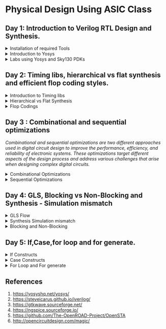 
# Physical Design Using ASIC Class


## Day 1: Introduction to Verilog RTL Design and Synthesis.

<details>
 <summary> Installation of required Tools </summary>

<details>
 <summary> Yosys </summary>
    Commands to install Yosys on Linux.
	
```

$ git clone https://github.com/YosysHQ/yosys.git
$ cd yosys-master 
$ sudo apt install make (If make is not installed please install it) 
$ sudo apt-get install build-essential clang bison flex \
    libreadline-dev gawk tcl-dev libffi-dev git \
    graphviz xdot pkg-config python3 libboost-system-dev \
    libboost-python-dev libboost-filesystem-dev zlib1g-dev
$ make config-gcc
$ make 
$ sudo make install

```
Below is the screenshot showing sucessful Launch:
![yosys1](./softwares/yosys.png)

</details>	


<details>
 <summary> iVerilog </summary>
    Commans to install iVerilog
    
	
```

sudo apt-get install iverilog.

```

Below is the screenshot showing sucessful Launch:
![iVerilog](./softwares/iVerilog.png)
</details>
 <details>
 <summary> gtkwave </summary>


 I installed gtkwave using the following command:
  ```bash
sudo apt-get install gtkwave
 ```

Below is the screenshot showing sucessful Launch:
![Gtkwave](./softwares/Gtkwave.png)

</details>

 <details>
 <summary> ngspice </summary>


 I downloaded the tarball from https://sourceforge.net/projects/ngspice/files/ to a local directory and unpacked it using the following commands:
 ```bash
tar -zxvf ngspice-37.tar.gz
cd ngspice-37
mkdir release
cd release
../configure  --with-x --with-readline=yes --disable-debug
make
sudo make install
 ```
Below is the screenshot showing sucessful Launch:

![ngspice](./softwares/ngSPICE.png)

</details>

 <details>
 <summary> magic </summary>


 I installed magic using the following commands:
  ```bash
sudo apt-get install m4
sudo apt-get install tcsh
sudo apt-get install csh
sudo apt-get install libx11-dev
sudo apt-get install tcl-dev tk-dev
sudo apt-get install libcairo2-dev
sudo apt-get install mesa-common-dev libglu1-mesa-dev
sudo apt-get install libncurses-dev
 ```
 Below is the screenshot showing sucessful Launch:

![magic](https://github.com/ShubhamGitHub528/ASIC/assets/140998623/c3a15599-6a5e-43a8-bb88-f04c4d993b41)

 </details>

  <details>
 <summary> OpenSTA </summary>


 I installed and built OpenSTA (including the needed packages) using the following commands:
 ```bash
sudo apt-get install cmake clang gcctcl swig bison flex
git clone https://github.com/The-OpenROAD-Project/OpenSTA.git
cd OpenSTA
mkdir build
cd build
cmake ..
make
```
Below is the screenshot showing sucessful Launch:

![OpenSTA](https://github.com/ShubhamGitHub528/ASIC/assets/140998623/bfd8d812-4a8a-4afa-8952-42cc15e36e2f)

</details>

<details>
 <summary> Introduction to iverilog, Design and Test Bench</summary>


#### Simulation

* RTL design is checked for adherence to the spec by simulating the design
* Simulator is the tool used for simulating the design
* iverilog is the tool used for this course


#### Design
* Design is the actual Verilog code or set of Verilog codes which has the intended functionality to meet with the required specifications

#### TestBench
* TestBench is the setup to apply stimulus (test _vectors) to the design to check its functionality
![Screenshot from 2023-08-11 23-07-19](https://github.com/ShubhamGitHub528/ASIC/assets/140998623/3e60167b-7fbe-46b2-9d15-156672e5cce5)


#### How simulator works
* Simulator looks for the changes on the input signals
* Upon change to the input the output is evaluated
* If no change to the input, no change to the output!
* Simulator is looking for change in the values of input!

![Screenshot from 2023-08-11 22-57-07](https://github.com/ShubhamGitHub528/ASIC/assets/140998623/dd5d073b-c2c4-4bb1-b69f-53c56648e6c5)

</details>
<details>
 <summary> Demostration of the Icarus Verilog and GTKWave </summary>

![Screenshot from 2023-08-12 01-57-59](https://github.com/ShubhamGitHub528/ASIC/assets/140998623/94cbeb1b-d879-492a-9b24-be2ea81b7f9b)
</details>

</details>


<details>
 <summary> Introduction to Yosys </summary>

	
Yosys is an open-source software framework for Verilog RTL (Register Transfer Level) synthesis. It's commonly used in digital design and electronic engineering to convert high-level hardware descriptions written in Verilog into optimized gate-level representations that can be used for ASIC (Application-Specific Integrated Circuit) or FPGA (Field-Programmable Gate Array) implementations. Yosys provides a range of synthesis tools and optimization techniques to generate efficient and compact hardware designs. It's widely used in the hardware design community and is known for its flexibility, extensibility, and ability to handle complex designs.
</details>
 <details>
 <summary> Labs using Yosys and Sky130 PDKs </summary>
	 
To invoke yosys Type ```yosys```.
![Screenshot from 2023-08-12 00-40-27](https://github.com/ShubhamGitHub528/ASIC/assets/140998623/5f73071f-e10b-4694-9bbd-c1d859912455)

*Note: We should be in the directory in which we have cloned the github link.
![Screenshot from 2023-08-12 00-40-04](https://github.com/ShubhamGitHub528/ASIC/assets/140998623/d0c2d7bd-3949-45ee-8c59-7ea41ca7a181)


All libraries will be in ```myLib```

**Step-1:** Read the Library 
```
read_liberty -lib ../PATH
```
This command reads in a Liberty format library for use in technology mapping.

***Step-2:** Read Design

```
read_verilog FILE NAME
```
This command reads in Verilog source files for synthesis. Replace <filename> with the actual file name.

![Screenshot from 2023-08-12 00-41-41](https://github.com/ShubhamGitHub528/ASIC/assets/140998623/4da8bc2f-f1ff-4ccf-b0a1-42185984bd53)


***Step-3:** Synthesis 
```
synth -top FILE NAME
```

**Step-4:** Genetare Netlist 

abc is command to convert RTL file to gate. And to what gate is need to specify is Written in the Path. 
```
abc -liberty ../PATH
```

Report Generated
![Screenshot from 2023-08-12 00-42-02](https://github.com/ShubhamGitHub528/ASIC/assets/140998623/794992ae-0ea1-438c-b70f-7221e702bfe4)

To see logic realised
```
show
```
![Screenshot from 2023-08-12 00-55-53](https://github.com/ShubhamGitHub528/ASIC/assets/140998623/5b0e096b-4f0b-47f1-8882-d2f4399c3ae9)

**Step-5:** To write Netlist 
```
write_verilog FILE NAME
```
![Screenshot from 2023-08-12 01-18-05](https://github.com/ShubhamGitHub528/ASIC/assets/140998623/e180b3e8-7319-4307-8281-71505772bbab)

</details>

</details>


## Day 2: Timing libs, hierarchical vs flat synthesis and efficient flop coding styles.

 <details>
 <summary> Introduction to Timing libs </summary>

**Introduction to .lib File**
*A .lib file, also known as a Liberty file, is a standard format used to describe the timing, power, and logical characteristics of cells in a digital library. These libraries are essential for the process of logic synthesis and technology mapping in digital design.*

![Screenshot from 2023-08-12 11-47-53](https://github.com/ShubhamGitHub528/ASIC/assets/140998623/c10f441c-52d4-4dd7-8f4b-6ff4fbacf5a0)
**PVT parameters**
![WhatsApp Image 2023-08-12 at 8 34 36 PM](https://github.com/ShubhamGitHub528/ASIC/assets/140998623/4475ef7d-54e0-4ca0-af78-4dceaa97ff3e)
</details>

 <details>
 <summary> Hierarchical vs Flat Synthesis </summary>
	 
**Flatten**
*In Yosys, the "flatten" command is used to perform this flattening process. When you run the command, Yosys attempts to inline instances of submodules, removing the module hierarchy. This can be useful before performing certain types of optimizations that might work better on a flattened design.*
  
**Different versions of the same logic gate**
![Screenshot from 2023-08-12 12-53-57](https://github.com/ShubhamGitHub528/ASIC/assets/140998623/132be748-8774-4ac2-a979-9b14e0151e16)

**Multiple Modules**
![Screenshot from 2023-08-12 14-00-16](https://github.com/ShubhamGitHub528/ASIC/assets/140998623/c9ae3b7a-b781-45cd-b3c5-c22b5384685c)

```
/* Generated by Yosys 0.31+16 (git sha1 b04d0e09e, clang 14.0.0-1ubuntu1.1 -fPIC -Os) */

module multiple_modules(a, b, c, y);
  input a;
  wire a;
  input b;
  wire b;
  input c;
  wire c;
  wire net1;
  output y;
  wire y;
  sub_module1 u1 (
    .a(a),
    .b(b),
    .y(net1)
  );
  sub_module2 u2 (
    .a(net1),
    .b(c),
    .y(y)
  );
endmodule

module sub_module1(a, b, y);
  wire _0_;
  wire _1_;
  wire _2_;
  input a;
  wire a;
  input b;
  wire b;
  output y;
  wire y;
  sky130_fd_sc_hd__and2_0 _3_ (
    .A(_1_),
    .B(_0_),
    .X(_2_)
  );
  assign _1_ = b;
  assign _0_ = a;
  assign y = _2_;
endmodule

module sub_module2(a, b, y);
  wire _0_;
  wire _1_;
  wire _2_;
  input a;
  wire a;
  input b;
  wire b;
  output y;
  wire y;
  sky130_fd_sc_hd__or2_0 _3_ (
    .A(_1_),
    .B(_0_),
    .X(_2_)
  );
  assign _1_ = b;
  assign _0_ = a;
  assign y = _2_;
endmodule
```
![Screenshot from 2023-08-12 14-19-45](https://github.com/ShubhamGitHub528/ASIC/assets/140998623/64e65436-3374-45db-8622-2ebd0f1062e7)
![Screenshot from 2023-08-12 14-22-13](https://github.com/ShubhamGitHub528/ASIC/assets/140998623/eba3c825-a546-4a39-ad4c-ad31cdbc86ba)
</details>
 <details>
 <summary> Flop Codings </summary>

**Why Flops?**
They provide memory and state-holding capabilities, allowing circuits to store data and make decisions based on history and current inputs. Combinational circuits use logic gates to directly process inputs without memory elements.

**Asynchronous**
![Screenshot from 2023-08-12 18-29-17](https://github.com/ShubhamGitHub528/ASIC/assets/140998623/5903e52f-3fe8-4e24-af77-eefadf698c66)

**Synchronous** 
	
![Screenshot from 2023-08-12 18-39-30](https://github.com/ShubhamGitHub528/ASIC/assets/140998623/e6d1db4f-81b3-4c05-a672-1bfd46c63377)

Synthesis

![Screenshot from 2023-08-12 19-37-35](https://github.com/ShubhamGitHub528/ASIC/assets/140998623/5ade8840-ea39-4dd5-b323-7a50ccb7674a)


**Optimization**
![Screenshot from 2023-08-12 20-03-12](https://github.com/ShubhamGitHub528/ASIC/assets/140998623/9b19d7f9-bfb9-4e62-ad36-88bcac8db02f)


</details>

## Day 3 : Combinational and sequential optimizations
*Combinational and sequential optimizations are two different approaches used in digital circuit design to improve the performance, efficiency, and reliability of electronic systems. These optimizations target different aspects of the design process and address various challenges that arise when designing complex digital circuits.*

 <details>
 <summary> Combinational Optimizations </summary>
Common techniques for combinational optimization include:

* Gate-Level Optimization: This involves simplifying logic expressions and minimizing the number of logic gates needed to implement a particular function.
* Technology Mapping: Selecting the optimal gate library for implementing a logic function based on the available manufacturing technology.
* Boolean Algebra Simplification: Applying algebraic identities and theorems to simplify Boolean expressions and reduce the complexity of the logic.
* Logic Synthesis: Automatically generating optimized gate-level representations of a design from a high-level description.

**Example AND Gate**
![Screenshot from 2023-08-13 11-48-57](https://github.com/ShubhamGitHub528/ASIC/assets/140998623/3c49111a-a728-4e59-a019-794f1831d4ab)


**Example OR Gate**
Nand inverted and Gate
![Screenshot from 2023-08-13 11-50-59](https://github.com/ShubhamGitHub528/ASIC/assets/140998623/fc5b74ca-c6a7-411f-97b7-13117df6392a)

</details>


 <details>
 <summary> Sequential Optimizations </summary>
	 
*Sequential circuits contain memory elements, such as flip-flops and registers, which allow them to store and process data over time. Sequential optimization focuses on improving the clock frequency, reducing power consumption, and ensuring proper timing and synchronization in these circuits.*

Common techniques for sequential optimization include:

* Pipeline Optimization: Breaking down a computation into smaller stages that can be processed concurrently, thus increasing throughput and reducing the critical path delay.
* Clock Gating: Disabling clock signals to specific circuit blocks when they are not needed, reducing power consumption.
* Retiming: Reordering registers within a design to optimize the timing paths and improve the clock frequency.
* State Machine Optimization: Reducing the number of states or transitions in finite state machines to simplify control logic and improve performance.


**Example dff_const1**

```
module dff_const1(input clk, input reset, output reg q);
always @(posedge clk, posedge reset)
begin
	if(reset)
		q <= 1'b0;
	else
		q <= 1'b1;
end

endmodule
```

![Screenshot from 2023-08-13 12-18-07](https://github.com/ShubhamGitHub528/ASIC/assets/140998623/801bda1b-74d1-4bf0-8ba7-455989f365e2)

Synthesis

![Screenshot from 2023-08-13 12-23-41](https://github.com/ShubhamGitHub528/ASIC/assets/140998623/5a92d016-245c-4ce9-9d8f-09020eb2b1df)

**Example dff_const2**

```
module dff_const2(input clk, input reset, output reg q);
always @(posedge clk, posedge reset)
begin
	if(reset)
		q <= 1'b1;
	else
		q <= 1'b1;
end

endmodule
```
![Screenshot from 2023-08-13 12-34-08](https://github.com/ShubhamGitHub528/ASIC/assets/140998623/41d83c88-99e3-4c4b-ab95-4274d0d87e66)

**Example dff_const3**
```
module dff_const3(input clk, input reset, output reg q);
reg q1;

always @(posedge clk, posedge reset)
begin
	if(reset)
	begin
		q <= 1'b1;
		q1 <= 1'b0;
	end
	else
	begin
		q1 <= 1'b1;
		q <= q1;
	end
end

endmodule
```

Waveform
![Screenshot from 2023-08-13 13-09-10](https://github.com/ShubhamGitHub528/ASIC/assets/140998623/3cc095b7-db02-4725-859a-041c86927ce1)

Synthesis
![Screenshot from 2023-08-13 13-12-07](https://github.com/ShubhamGitHub528/ASIC/assets/140998623/f1f3786d-268a-4bfa-9341-eb2808e863d5)

**Example dff_const4**

```
module dff_const4(input clk, input reset, output reg q);
reg q1;

always @(posedge clk, posedge reset)
begin
	if(reset)
	begin
		q <= 1'b1;
		q1 <= 1'b1;
	end
	else
	begin
		q1 <= 1'b1;
		q <= q1;
	end
end

endmodule
```
![Screenshot from 2023-08-13 15-21-38](https://github.com/ShubhamGitHub528/ASIC/assets/140998623/d71e4195-e9d4-4cf0-9ab7-a92e10a98393)


**Example dff_const5**

```

module dff_const5(input clk, input reset, output reg q);
reg q1;

always @(posedge clk, posedge reset)
begin
	if(reset)
	begin
		q <= 1'b0;
		q1 <= 1'b0;
	end
	else
	begin
		q1 <= 1'b1;
		q <= q1;
	end
end

endmodule
```
![Screenshot from 2023-08-13 15-33-39](https://github.com/ShubhamGitHub528/ASIC/assets/140998623/42de69de-478f-40e3-b100-e1990f452f3c)

**Counter_opt**

```
module counter_opt (input clk , input reset , output q);
reg [2:0] count;
assign q = count[0];

always @(posedge clk ,posedge reset)
begin
	if(reset)
		count <= 3'b000;
	else
		count <= count + 1;
end

endmodule
```
![Screenshot from 2023-08-13 16-12-28](https://github.com/ShubhamGitHub528/ASIC/assets/140998623/63c83c51-3b74-4578-9d50-ad8592bb8632)


</details>

## Day 4: GLS, Blocking vs Non-Blocking and Synthesis - Simulation mismatch

 <details>
 <summary> GLS Flow</summary>

**GLS concept flow using iverilog**
*The GLS flow is crucial for ensuring that the gate-level netlist faithfully represents the intended behavior of the original RTL design. It helps catch issues that might have been missed during RTL simulation and ensures that the design is ready for further downstream processes.*

![Screenshot from 2023-08-13 18-09-35](https://github.com/ShubhamGitHub528/ASIC/assets/140998623/bd06e244-ba78-4a3b-9659-e82e7453ca8a)

</details>
 <details>
 <summary>Synthesis Simulation mismatch</summary>
	 
**Ternary Operator**

```
module ternary_operator_mux (input i0 , input i1 , input sel , output y);
	assign y = sel?i1:i0;
	endmodule
```

Waveform
![Screenshot from 2023-08-13 22-12-03](https://github.com/ShubhamGitHub528/ASIC/assets/140998623/cf98805f-5ad2-422e-bb13-d1d3502a02c6)

Synthesis
![Screenshot from 2023-08-14 10-02-51](https://github.com/ShubhamGitHub528/ASIC/assets/140998623/8127551a-35ec-407f-98f2-bb25c7bfcbcf)

Waveform using Standers cells.
![Screenshot from 2023-08-14 10-29-57](https://github.com/ShubhamGitHub528/ASIC/assets/140998623/7523f397-8456-47f6-968a-8d5dbbb4530c)

 
**Bad_Mux**
```
module bad_mux (input i0 , input i1 , input sel , output reg y);
always @ (sel)
begin
	if(sel)
		y <= i1;
	else 
		y <= i0;
end
endmodule
```

In this Wavefrom we cannot see changes in Y as of changes in i0. It just act as a flop which changes as their are changes in select line. 
![Screenshot from 2023-08-14 10-44-49](https://github.com/ShubhamGitHub528/ASIC/assets/140998623/5f7897b0-cd48-416b-859f-031eee406211)

Synthesis
![Screenshot from 2023-08-14 10-48-20](https://github.com/ShubhamGitHub528/ASIC/assets/140998623/ea5eacb8-e397-420b-a714-3988fed30935)

In this Wavefrom we can see changes in Y as of changes in i0. 
![Screenshot from 2023-08-14 10-48-39](https://github.com/ShubhamGitHub528/ASIC/assets/140998623/506da874-c031-4b02-9ed5-dfb3f9822a88)


</details>
 <details>
 <summary> Blocking and Non-Blocking </summary>

**Blocking_Coveat**
```
module blocking_caveat (input a , input b , input  c, output reg d); 
reg x;
always @ (*)
begin
	d = x & c;
	x = a | b;
end
endmodule
```

In this waveform thier is *Synthesis Simulation mismatch* due to Blocking Statements.
![Screenshot from 2023-08-14 11-12-28](https://github.com/ShubhamGitHub528/ASIC/assets/140998623/9aff427f-a806-4d2d-9644-e22f6a2ba5c1)

Synthesis 
![Screenshot from 2023-08-14 11-15-43](https://github.com/ShubhamGitHub528/ASIC/assets/140998623/c1ff26e5-3c04-41e3-b036-9b921abcd235)

Netist code after write_verilog.
![Screenshot from 2023-08-14 12-26-20](https://github.com/ShubhamGitHub528/ASIC/assets/140998623/59b0d750-78b8-40aa-a001-72515efc7da5)

Waveform using Standers cells.
![Screenshot from 2023-08-14 12-26-57](https://github.com/ShubhamGitHub528/ASIC/assets/140998623/6b362ce8-baac-46ce-91cc-ff5c3920b43e)


</details>

</details>

## Day 5: If,Case,for loop and for generate.


 <details>
 <summary> If Constructs </summary>
	 
**incomp_if**
```
module incomp_if (input i0 , input i1 , input i2 , output reg y);
always @ (*)
begin
	if(i0)
		y <= i1;
end
endmodule
```
Waveform - *Here Y behaves as a Latch*
![Screenshot from 2023-08-14 18-24-12](https://github.com/ShubhamGitHub528/ASIC/assets/140998623/f5dc6d8f-da6e-4e69-b5dd-fcf892ab00c1)

Statistics - *We can see here we have infered a DLATCH*
![Screenshot from 2023-08-14 18-25-35](https://github.com/ShubhamGitHub528/ASIC/assets/140998623/8b1d8996-6b92-4132-a540-85ec5b38c6ad)

Synthesis - 
![Screenshot from 2023-08-14 18-26-58](https://github.com/ShubhamGitHub528/ASIC/assets/140998623/8af7cd25-1745-4f4e-9ed2-1da67332b03a)

**incomp_if2**
```

module incomp_if2 (input i0 , input i1 , input i2 , input i3, output reg y);
always @ (*)
begin
	if(i0)
		y <= i1;
	else if (i2)
		y <= i3;

end
endmodule
```
Waveform- *Latching when both io & i1 are zero*
![Screenshot from 2023-08-14 18-35-00](https://github.com/ShubhamGitHub528/ASIC/assets/140998623/32af67ac-a451-4468-9c65-5891f64ea120)

Statistics *Infered a DLATCH*
![Screenshot from 2023-08-14 18-36-25](https://github.com/ShubhamGitHub528/ASIC/assets/140998623/0647c0b6-64ce-46c1-a288-99a4ee916908)

Synthesis- *The OR operation of i0 &i1 will be given to enable of DLATCH*
![Screenshot from 2023-08-14 18-37-02](https://github.com/ShubhamGitHub528/ASIC/assets/140998623/dc42bd6f-5219-4ab6-be1e-f686df29f418)



 </details>
 <details>
 <summary> Case Constructs </summary>
	 
**incomp_case**
```
module incomp_case (input i0 , input i1 , input i2 , input [1:0] sel, output reg y);
always @ (*)
begin
	case(sel)
		2'b00 : y = i0;
		2'b01 : y = i1;
	endcase
end
endmodule
```
Waveform- *Latching when sel= 10 or sel= 11* It will continue matching the value of Y which was before.
![Screenshot from 2023-08-14 18-49-42](https://github.com/ShubhamGitHub528/ASIC/assets/140998623/7030c10b-84be-4cef-83cb-5f5a1bb94b93)

Statistics
![Screenshot from 2023-08-14 18-51-49](https://github.com/ShubhamGitHub528/ASIC/assets/140998623/e3140cde-d263-4a1b-b157-ab2836a6c93f)

Synthesis
![Screenshot from 2023-08-14 18-53-59](https://github.com/ShubhamGitHub528/ASIC/assets/140998623/eb278226-a35b-403e-ae3b-5b5824f04b9b)

**comp_case**
```


module comp_case (input i0 , input i1 , input i2 , input [1:0] sel, output reg y);
always @ (*)
begin
	case(sel)
		2'b00 : y = i0;
		2'b01 : y = i1;
		default : y = i2;
	endcase
end
endmodule
```

Waveform 
![Screenshot from 2023-08-14 18-59-49](https://github.com/ShubhamGitHub528/ASIC/assets/140998623/66a69bed-c881-41af-9700-ad4c2bb3e006)

Statistics- *No Latch involved*
![Screenshot from 2023-08-14 19-02-01](https://github.com/ShubhamGitHub528/ASIC/assets/140998623/50ab42e3-b9dc-4be9-93ca-1ddb2304c005)

Synthesis- *4x1 Mux*
![Screenshot from 2023-08-14 19-02-57](https://github.com/ShubhamGitHub528/ASIC/assets/140998623/7036fc2c-79eb-4504-bebc-0213fe01e502)


**partial_case_assign**
Statistics- *Only one Latch infered in Path of X*
![Screenshot from 2023-08-14 19-12-27](https://github.com/ShubhamGitHub528/ASIC/assets/140998623/4e96bd67-3374-4f9e-8d1b-53f045518887)
Synthesis
![Screenshot from 2023-08-14 19-13-35](https://github.com/ShubhamGitHub528/ASIC/assets/140998623/9f35077a-92d5-4254-86b8-9cc5f0bca6be)

**bad_case**
```
module bad_mux (input i0 , input i1 , input sel , output reg y);
always @ (sel)
begin
	if(sel)
		y <= i1;
	else 
		y <= i0;
end
endmodule
```
Waveform- *Output gets confused when sel= 10 or sel=11 and hence behaves as a LATCH*
![Screenshot from 2023-08-14 23-54-08](https://github.com/ShubhamGitHub528/ASIC/assets/140998623/c23c5f73-0124-4cde-a62c-7be73a3bdeb2)

Statistics- *No LATCH involved*
![Screenshot from 2023-08-14 22-36-49](https://github.com/ShubhamGitHub528/ASIC/assets/140998623/3a396e94-7182-4630-bf29-4282b4c1b581)

Synthesis- 
![Screenshot from 2023-08-14 22-38-36](https://github.com/ShubhamGitHub528/ASIC/assets/140998623/dde6e462-b481-42cf-8a7d-f0488aa96c52)

Waveform- *using standered cell models and testbench*
![Screenshot from 2023-08-14 22-55-00](https://github.com/ShubhamGitHub528/ASIC/assets/140998623/a7ece238-913d-474e-a056-612a7b188334)


</details>
 <details>
 <summary> For Loop and For generate </summary>


</details>


## References
1. https://yosyshq.net/yosys/
2. https://steveicarus.github.io/iverilog/
3. https://gtkwave.sourceforge.net/
4. https://ngspice.sourceforge.io/
5. https://github.com/The-OpenROAD-Project/OpenSTA
6. http://opencircuitdesign.com/magic/











